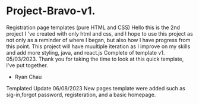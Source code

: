 # Project-Bravo-v1.
Registration page templates (pure HTML and CSS)
Hello this is the 2nd project I 've created with only html and css, and I hope to use this project as not only as a reminder of where I began, but also how I have progress from this point.
This project will have muultiple iteration as I improve on my skills and add more styling, java, and react.js
Complete of template v1. 05/03/2023.
Thank you for taking the time to look at this quick template, I've put together.
- Ryan Chau

Templated Update 06/08/2023
New pages template were added such as sig-in,forgot password, registeration, and a basic homepage.

